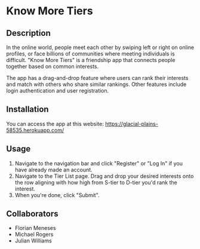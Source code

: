 # Know More Tiers


## Description

In the online world, people meet each other by swiping left or right on online profiles, or face billions of communities where meeting individuals is difficult. "Know More Tiers" is a friendship app that connects people together based on common interests.

The app has a drag-and-drop feature where users can rank their interests and match with others who share similar rankings. Other features include login authentication and user registration.


## Installation

You can access the app at this website: https://glacial-plains-58535.herokuapp.com/


## Usage

1. Navigate to the navigation bar and click "Register" or "Log In" if you have already made an account.
2. Navigate to the Tier List page. Drag and drop your desired interests onto the row aligning with how high from S-tier to D-tier you'd rank the interest.
3. When you're done, click "Submit".


## Collaborators

- Florian Meneses
- Michael Rogers
- Julian Williams
